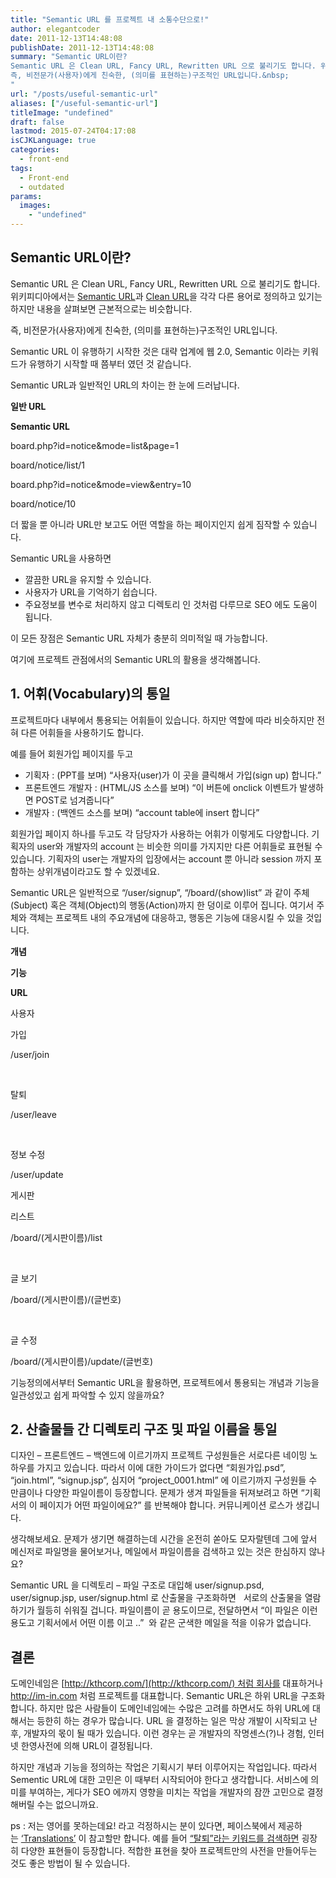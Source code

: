 ```yaml
---
title: "Semantic URL 를 프로젝트 내 소통수단으로!"
author: elegantcoder
date: 2011-12-13T14:48:08
publishDate: 2011-12-13T14:48:08
summary: "Semantic URL이란?
Semantic URL 은 Clean URL, Fancy URL, Rewritten URL 으로 불리기도 합니다. 위키피디아에서는&nbsp;Semantic URL과&nbsp;Clean URL을 각각 다른 용어로 정의하고 있기는 하지만 내용을 살펴보면 근본적으로는 비슷합니다.&nbsp;
즉, 비전문가(사용자)에게 친숙한, (의미를 표현하는)구조적인 URL입니다.&nbsp;
"
url: "/posts/useful-semantic-url"
aliases: ["/useful-semantic-url"]
titleImage: "undefined"
draft: false
lastmod: 2015-07-24T04:17:08
isCJKLanguage: true
categories:
  - front-end
tags:
  - Front-end
  - outdated
params:
  images:
    - "undefined"
---
```

Semantic URL이란?
---------------

Semantic URL 은 Clean URL, Fancy URL, Rewritten URL 으로 불리기도 합니다. 위키피디아에서는 [Semantic URL](http://en.wikipedia.org/wiki/Semantic_URL)과 [Clean URL](http://en.wikipedia.org/wiki/Clean_URL)을 각각 다른 용어로 정의하고 있기는 하지만 내용을 살펴보면 근본적으로는 비슷합니다. 

즉, 비전문가(사용자)에게 친숙한, (의미를 표현하는)구조적인 URL입니다. 

Semantic URL 이 유행하기 시작한 것은 대략 업계에 웹 2.0, Semantic 이라는 키워드가 유행하기 시작할 때 쯤부터 였던 것 같습니다.

Semantic URL과 일반적인 URL의 차이는 한 눈에 드러납니다.  

**일반 URL**

**Semantic URL**

board.php?id=notice&mode=list&page=1

board/notice/list/1 

board.php?id=notice&mode=view&entry=10 

board/notice/10 

더 짧을 뿐 아니라 URL만 보고도 어떤 역할을 하는 페이지인지 쉽게 짐작할 수 있습니다.  

Semantic URL을 사용하면 

-   깔끔한 URL을 유지할 수 있습니다.
-   사용자가 URL을 기억하기 쉽습니다.
-   주요정보를 변수로 처리하지 않고 디렉토리 인 것처럼 다루므로 SEO 에도 도움이 됩니다. 

이 모든 장점은 Semantic URL 자체가 충분히 의미적일 때 가능합니다. 

여기에 프로젝트 관점에서의 Semantic URL의 활용을 생각해봅니다. 

1\. 어휘(Vocabulary)의 통일
----------------------

프로젝트마다 내부에서 통용되는 어휘들이 있습니다. 하지만 역할에 따라 비슷하지만 전혀 다른 어휘들을 사용하기도 합니다.

예를 들어 회원가입 페이지를 두고

-   기획자 : (PPT를 보며) “사용자(user)가 이 곳을 클릭해서 가입(sign up) 합니다.”
-   프론트엔드 개발자 : (HTML/JS 소스를 보며) “이 버튼에 onclick 이벤트가 발생하면 POST로 넘겨줍니다”
-   개발자 : (백엔드 소스를 보며) “account table에 insert 합니다”

회원가입 페이지 하나를 두고도 각 담당자가 사용하는 어휘가 이렇게도 다양합니다. 기획자의 user와 개발자의 account 는 비슷한 의미를 가지지만 다른 어휘들로 표현될 수 있습니다. 기획자의 user는 개발자의 입장에서는 account 뿐 아니라 session 까지 포함하는 상위개념이라고도 할 수 있겠네요. 

Semantic URL은 일반적으로 “/user/signup”, “/board/(show)list” 과 같이 주체(Subject) 혹은 객체(Object)의 행동(Action)까지 한 덩이로 이루어 집니다. 여기서 주체와 객체는 프로젝트 내의 주요개념에 대응하고, 행동은 기능에 대응시킬 수 있을 것입니다. 

**개념**

**기능**

**URL**

사용자 

가입 

/user/join 

 

탈퇴 

/user/leave 

 

정보 수정 

/user/update 

게시판 

리스트 

/board/(게시판이름)/list 

 

글 보기 

/board/(게시판이름)/(글번호) 

 

글 수정 

/board/(게시판이름)/update/(글번호)  

기능정의에서부터 Semantic URL을 활용하면, 프로젝트에서 통용되는 개념과 기능을 일관성있고 쉽게 파악할 수 있지 않을까요? 

2\. 산출물들 간 디렉토리 구조 및 파일 이름을 통일 
-------------------------------

디자인 – 프론트엔드 – 백엔드에 이르기까지 프로젝트 구성원들은 서로다른 네이밍 노하우를 가지고 있습니다. 따라서 이에 대한 가이드가 없다면 “회원가입.psd”, “join.html”, “signup.jsp”, 심지어 “project\_0001.html” 에 이르기까지 구성원들 수 만큼이나 다양한 파일이름이 등장합니다. 문제가 생겨 파일들을 뒤져보려고 하면 “기획서의 이 페이지가 어떤 파일이에요?” 를 반복해야 합니다. 커뮤니케이션 로스가 생깁니다. 

생각해보세요. 문제가 생기면 해결하는데 시간을 온전히 쏟아도 모자랄텐데 그에 앞서 메신저로 파일명을 물어보거나, 메일에서 파일이름을 검색하고 있는 것은 한심하지 않나요? 

Semantic URL 을 디렉토리 – 파일 구조로 대입해 user/signup.psd, user/signup.jsp, user/signup.html 로 산출물을 구조화하면   서로의 산출물을 열람하기가 월등히 쉬워질 겁니다. 파일이름이 곧 용도이므로, 전달하면서 “이 파일은 이런 용도고 기획서에서 어떤 이름 이고 ..”  와 같은 군색한 메일을 적을 이유가 없습니다.  

결론
--

도메인네임은 [http://kthcorp.com/](http://kthcorp.com/) 처럼 회사를 대표하거나 http://im-in.com 처럼 프로젝트를 대표합니다. Semantic URL은 하위 URL을 구조화합니다. 하지만 많은 사람들이 도메인네임에는 수많은 고려를 하면서도 하위 URL에 대해서는 등한히 하는 경우가 많습니다. URL 을 결정하는 일은 막상 개발이 시작되고 난 후, 개발자의 몫이 될 때가 있습니다. 이런 경우는 곧 개발자의 작명센스(?)나 경험, 인터넷 한영사전에 의해 URL이 결정됩니다. 

하지만 개념과 기능을 정의하는 작업은 기획시기 부터 이루어지는 작업입니다. 따라서 Sementic URL에 대한 고민은 이 때부터 시작되어야 한다고 생각합니다. 서비스에 의미를 부여하는, 게다가 SEO 에까지 영향을 미치는 작업을 개발자의 잠깐 고민으로 결정해버릴 수는 없으니까요.  

ps : 저는 영어를 못하는데요! 라고 걱정하시는 분이 있다면, 페이스북에서 제공하는 [‘Translations’](http://www.facebook.com/?sk=translations) 이 참고할만 합니다. 예를 들어 [“탈퇴”라는 키워드를 검색하면](http://www.facebook.com/?q=%ED%83%88%ED%87%B4&sk=trans_search) 굉장히 다양한 표현들이 등장합니다. 적합한 표현을 찾아 프로젝트만의 사전을 만들어두는 것도 좋은 방법이 될 수 있습니다.
